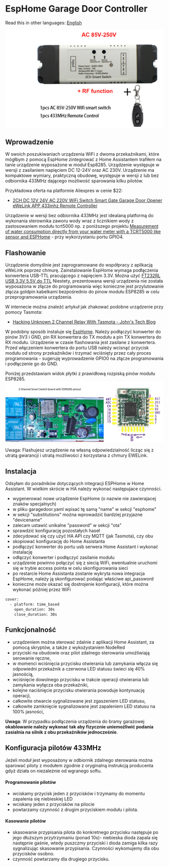 # EspHome Garage Door Controller

Read this in other languages: [English](README.md)

![2CH  WiFi Switch Smart Gate Garage Door Opener eWeLink](images/WiFi_2Ch-Smart_Switch_433mhz_RC.png)

## Wprowadzenie

W swoich poszukiwaniach urządzenia WiFi z dwoma przekaźnikami, które mógłbym z pomocą EspHome zintegrować z Home Assistantem trafiłem na tanie urządzenie wyposażone w moduł Esp8285.
Urządzenie występuje w wersji z zasilaniem napięciem DC 12-24V oraz AC 230V. 
Urządzenie ma kompaktowe wymiary, praktyczną obudowę, występuje w wersji z lub bez odbiornika 433MHz dającego możliwość sparowania kilku pilotów.

Przykładowa oferta na platformie Aliexpres w cenie $22:
* [2CH DC 12V 24V AC 220V WiFi Switch Smart Gate Garage Door Opener eWeLink APP 433mhz Remote Controller](https://www.aliexpress.com/item/1005002039210523.html)


Urządzenie w wersji bez odbiornika 433MHz jest idealaną platformą do wykonania sterownika zaworu wody 
wraz z licznikiem wody z zastosowaniem modułu tcrt5000 np. z poniższego projektu
[Measurement of water consumption directly from your water meter with a TCRT5000 like sensor and ESPHome](https://github.com/hugokernel/esphome-water-meter) - przy wykorzystaniu portu GPIO4.

## Flashowanie

Urządzenie domyślnie jest zaprogramowane do współpracy z aplikacją eWeLink poprzez chmurę.
Zainstalowanie EspHome wymaga podłączenia konwertera USB-TTL pracującego z napięciem 3.3V.
Można użyć [FT232RL USB 3.3V 5.5V do TTL](https://pl.aliexpress.com/item/2019421866.html)
Niestety, prezentowana wersji urządzenia nie została wyposażona w złącze do programowania więc konieczne jest przylutowanie złącza goldpin kabelkami bezpośrednio do pinow modułu ESP8285 w celu przeprogramowania urządzenia.

W internecie można znaleźć artykuł jak zhakować podobne urządzenie przy pomocy Tasmota:
* [Hacking Unknown 2 Channel Relay With Tasmota - John's Tech Blog](https://hagensieker.com/2019/02/21/hacking-unknown-2-channel-relay-with-tasmota/)

W podobny sposób instaluje się [EspHome](https://esphome.io/).
Należy podłączyć konwerter do pinów 3V3 i GND, pin RX konwertera do TX modułu a pin TX konwertera do RX modułu.
Urządzenie w czasie flashowania jest zasilane z konwertera. 
Przed włączeniem konwertera do portu USB należy wcisnąć przycisk modułu od strony przekaźników i trzymać wciśnięty przez cały proces programowania - sugeruję wyprowadzenie GPIO0 na złącze programowania i podłączenie go do GND.  

Poniżej przedstawiam widok płytki z prawidłową rozpiską pinów modułu ESP8285.
![2Ch Smart Switch Board with Esp8285](images/Smart_Switch_board_Esp8285.jpg)

Uwaga: Flashujesz urządzenie na własną odpowiedzialność licząc się z utratą gwarancji i utratą możliwości  z korzystana z chmury EWELink. 

## Instalacja
Odsyłam do poradników dotyczących integracji ESPHome w Home Assistant.
W wielkim skrócie w HA należy wykonać następujace czynności.
* wygenerować nowe urządzenie EspHome (o nazwie nie zawierajacej znaków specjalnych)  
* w pliku garagedoor.yaml wpisać tę samą "name" w sekcji "esphome"
* w sekcji "substitutions" można wprowadzić bardziej przyjazne "devicename"
* zalecam ustawić unikalne "password" w sekcji "ota" 
* sprawdzić konfigurację pozostałych haseł 
* zdecydować się czy użyć HA API czy MQTT (jak Tasmota), czy obu
* skopiować konfigurację  do Home Assistanta 
* podłączyć konwerter do portu usb serwera Home Assistant i wykonać instalację
* odłączyć konwerter i podłączyć zasilanie modułu
* urządzenie powinno połączyć się z siecią WiFi, ewentualnie uruchomi się w trybie access pointa w celu skonfigurowania sieci
* po restarcie Home Assistanta zostanie wykryta nowa integracja EspHome, należy ją skonfigurować podając właściwe api_password
* konieczne może okazać się dostrojenie konfiguracji, które można wykonać później przez WiFi
```
cover:
  - platform: time_based
    open_duration: 30s
    close_duration: 30s
```
## Funkcjonalność

* urządzeniem można sterować zdalnie z aplikacji Home Assistant, za pomocą skryptów, a także z wykożystaniem NodeRed
* przyciski na obudowie oraz pilot zdalnego sterowania umożliwiają serowanie ręczne,
* w momenci wciśnięcia przycisku otwierania lub zamykania włącza się odpowiedni przekaźnik a czerwona LED statusu świeci się 40% jasnością,
* wciśnięcie dowolnego przycisku w trakcie operacji otwierania lub zamykania wyłącza oba przekaźniki,
* kolejne naciśnięcie przycisku otwierania powoduje kontynuację operacji,
* całkowite otwarcie sygnalizowane jest zgaszeniem LED statusu,
* całkowite zamknięcie sygnalizowane jest zapaleniem LED statusu na 100% jasności,

**Uwaga**: W przypadku podłączenia urządzenia do bramy garażowej **okablowanie należy wykonać tak aby fizycznie uniemożliwić podania zasialnia na silnik z obu przekażników jednocześnie**.

## Konfiguracja pilotów 433MHz
Jeżeli moduł jest wyposażony w odbiornik zdalnego sterowania można sparować piloty z modułem zgodnie z oryginalną instrukcją producenta gdyż działa on niezależnie od wgranego softu.

#### Programowanie pilotów
* wciskamy przycisk jeden z przycisków i trzymamy do momentu zapalenia się niebieskiej LED
* wciskany jeden z przycisków na pilocie
* powtarzamy czynność z drugim przyciskiem modułu i pilota.

#### Kasowanie pilotów
* skasowanie przypisania pilota do konkretnego przycisku następuje po jego dłuższym przytrzymaniu (ponad 10s)- niebieska dioda zapala się następnie gaśnie, wtedy puszczmy przyciski i dioda zamiga kilka razy sygnalizując skasowanie przypisania. Czynności wykomujemy dla obu przycisków osobno.
* czynność powtarzamy dla drugiego przycisku.
